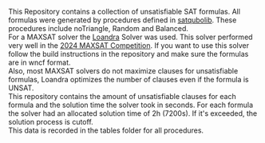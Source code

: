 This Repository contains a collection of unsatisfiable SAT formulas.
All formulas were generated by procedures defined in [satqubolib](https://github.com/ZielinskiSebastian/satqubolib/).
These procedures include noTriangle, Random and Balanced.
<br /> 
For a MAXSAT solver the [Loandra](https://github.com/jezberg/loandra) Solver was used. This solver performed very well in the [2024 MAXSAT Competition](https://maxsat-evaluations.github.io/2024/index.html).
If you want to use this solver follow the build instructions in the repository and make sure the formulas are in wncf format.
<br /> 
Also, most MAXSAT solvers do not maximize clauses for unsatisfiable formulas, Loandra optimizes the number of clauses even if the formula is UNSAT.
<br />
This repository contains the amount of unsatisfiable clauses for each formula and the solution time the solver took in seconds.
For each formula the solver had an allocated solution time of 2h (7200s). If it's exceeded, the solution process is cutoff.
<br /> 
This data is recorded in the tables folder for all procedures.